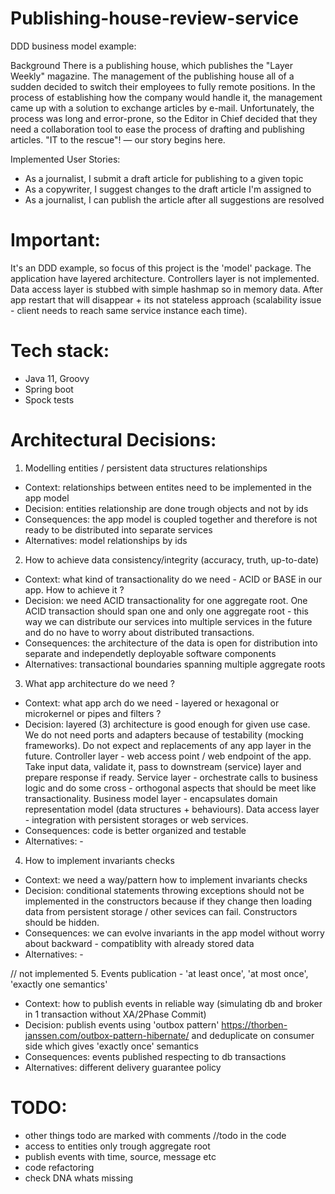 # Publishing-house-review-service
DDD business model example:

Background
There is a publishing house, which publishes the "Layer Weekly" magazine. The management of the publishing house all of a sudden decided to switch their employees to fully remote positions. In the process of establishing how the company would handle it, the management came up with a solution to exchange articles by e-mail. Unfortunately, the process was long and error-prone, so the Editor in Chief decided that they need a collaboration tool to ease the process of drafting and publishing articles. "IT to the rescue"! — our story begins here.

Implemented User Stories:
* As a journalist, I submit a draft article for publishing to a given topic
* As a copywriter, I suggest changes to the draft article I'm assigned to
* As a journalist, I can publish the article after all suggestions are resolved

# Important:
It's an DDD example, so focus of this project is the 'model' package.
The application have layered architecture.
Controllers layer is not implemented.
Data access layer is stubbed with simple hashmap so in memory data. After app restart that will disappear + 
its not stateless approach (scalability issue - client needs to reach same service instance each time).

# Tech stack:
* Java 11, Groovy
* Spring boot
* Spock tests

# Architectural Decisions:
1. Modelling entities / persistent data structures relationships
* Context: relationships between entites need to be implemented in the app model
* Decision: entities relationship are done trough objects and not by ids
* Consequences: the app model is coupled together and therefore is not ready to be distributed into separate services 
* Alternatives: model relationships by ids

2. How to achieve data consistency/integrity (accuracy, truth, up-to-date)
* Context: what kind of transactionality do we need  - ACID or BASE in our app. How to achieve it ?
* Decision: we need ACID transactionality for one aggregate root. One ACID transaction should span one and only one aggregate root - this way we can distribute our services into multiple services in the future and do no have to worry about distributed transactions.
* Consequences: the architecture of the data is open for distribution into separate and independetly deployable software components
* Alternatives: transactional boundaries spanning multiple aggregate roots

3. What app architecture do we need ?
* Context: what app arch do we need - layered or hexagonal or microkernel or pipes and filters ?
* Decision: layered (3) architecture is good enough for given use case. We do not need ports and adapters because of testability (mocking frameworks). Do not expect and replacements of any app layer in the future. Controller layer - web access point / web endpoint of the app. Take input data, validate it, pass to downstream (service) layer and prepare response if ready. Service layer - orchestrate calls to business logic and do some cross - orthogonal aspects that should be meet like transactionality. Business model layer - encapsulates domain representation model (data structures + behaviours). Data access layer  - integration with persistent storages or web services.
* Consequences: code is better organized and testable
* Alternatives: -

4. How to implement invariants checks
* Context: we need a way/pattern how to implement invariants checks
* Decision: conditional statements throwing exceptions should not be implemented in the constructors because if they change then loading data from persistent storage / other sevices can fail. Constructors should be hidden.
* Consequences: we can evolve invariants in the app model without worry about backward - compatiblity with already stored data 
* Alternatives: -

// not implemented
5. Events publication - 'at least once', 'at most once', 'exactly one semantics'
* Context: how to publish events in reliable way (simulating db and broker in 1 transaction without XA/2Phase Commit)
* Decision: publish events using 'outbox pattern' https://thorben-janssen.com/outbox-pattern-hibernate/ and deduplicate on consumer side which gives 'exactly once' semantics
* Consequences: events published respecting to db transactions
* Alternatives: different delivery guarantee policy

# TODO:
* other things todo are marked with comments //todo in the code
* access to entities only trough aggregate root
* publish events with time, source, message etc
* code refactoring
* check DNA whats missing
